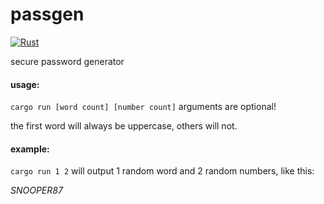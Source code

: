 # passgen
[![Rust](https://github.com/at0mCraft/passgen/actions/workflows/rust.yml/badge.svg)](https://github.com/at0mCraft/passgen/actions/workflows/rust.yml)

 secure password generator
 
 
 #### usage:
   `cargo run [word count] [number count]`
    arguments are optional!
    
   the first word will always be uppercase, others will not.
 #### example:
   `cargo run 1 2` will output 1 random word and 2 random numbers, like this:
   
   _SNOOPER87_
